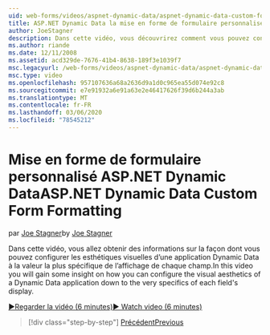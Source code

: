 ```yaml
---
uid: web-forms/videos/aspnet-dynamic-data/aspnet-dynamic-data-custom-form-formatting
title: ASP.NET Dynamic Data la mise en forme de formulaire personnalisée | Microsoft Docs
author: JoeStagner
description: Dans cette vidéo, vous découvrirez comment vous pouvez configurer les esthétiques visuelles d’une application Dynamic Data à des détails spécifiques de chaque champs...
ms.author: riande
ms.date: 12/11/2008
ms.assetid: acd329de-7676-41b4-8638-189f3e1039f7
msc.legacyurl: /web-forms/videos/aspnet-dynamic-data/aspnet-dynamic-data-custom-form-formatting
msc.type: video
ms.openlocfilehash: 957107636a68a2636d9a1d0c965ea55d074e92c8
ms.sourcegitcommit: e7e91932a6e91a63e2e46417626f39d6b244a3ab
ms.translationtype: MT
ms.contentlocale: fr-FR
ms.lasthandoff: 03/06/2020
ms.locfileid: "78545212"
---
```

# <a name="aspnet-dynamic-data-custom-form-formatting"></a><span data-ttu-id="de85f-103">Mise en forme de formulaire personnalisé ASP.NET Dynamic Data</span><span class="sxs-lookup"><span data-stu-id="de85f-103">ASP.NET Dynamic Data Custom Form Formatting</span></span>

<span data-ttu-id="de85f-104">par [Joe Stagner](https://github.com/JoeStagner)</span><span class="sxs-lookup"><span data-stu-id="de85f-104">by [Joe Stagner](https://github.com/JoeStagner)</span></span>

<span data-ttu-id="de85f-105">Dans cette vidéo, vous allez obtenir des informations sur la façon dont vous pouvez configurer les esthétiques visuelles d’une application Dynamic Data à la valeur la plus spécifique de l’affichage de chaque champ.</span><span class="sxs-lookup"><span data-stu-id="de85f-105">In this video you will gain some insight on how you can configure the visual aesthetics of a Dynamic Data application down to the very specifics of each field's display.</span></span>

[<span data-ttu-id="de85f-106">&#9654;Regarder la vidéo (6 minutes)</span><span class="sxs-lookup"><span data-stu-id="de85f-106">&#9654; Watch video (6 minutes)</span></span>](https://channel9.msdn.com/Blogs/ASP-NET-Site-Videos/aspnet-dynamic-data-custom-form-formatting)

> [!div class="step-by-step"]
> [<span data-ttu-id="de85f-107">Précédent</span><span class="sxs-lookup"><span data-stu-id="de85f-107">Previous</span></span>](how-to-create-table-specific-custom-forms-in-an-aspnet-dynamic-data-application.md)
